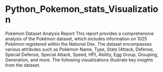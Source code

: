 # Python_Pokemon_stats_Visualization
Pokémon Dataset Analysis Report
This report provides a comprehensive analysis of the Pokémon dataset, which includes information on 1025 Pokémon registered within the National Dex. The dataset encompasses various attributes such as Pokémon Name, Type, Stats (Attack, Defense, Special Defense, Special Attack, Speed, HP), Ability, Egg Group, Grouping, Generation, and more. The following visualizations illustrate key insights from the dataset.   
